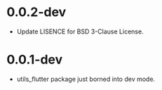 # 0.0.2-dev

* Update LISENCE for BSD 3-Clause License.

# 0.0.1-dev

* utils_flutter package just borned into dev mode.
